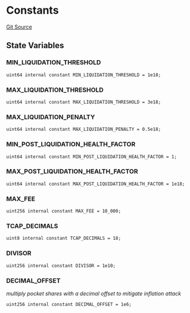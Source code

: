 # Constants
[Git Source](https://github.com/cryptexfinance/tcapv2.0/blob/50c7925a6c3f309de1ec1ac1c16e55792a14efef/src/lib/Constants.sol)


## State Variables
### MIN_LIQUIDATION_THRESHOLD

```solidity
uint64 internal constant MIN_LIQUIDATION_THRESHOLD = 1e18;
```


### MAX_LIQUIDATION_THRESHOLD

```solidity
uint64 internal constant MAX_LIQUIDATION_THRESHOLD = 3e18;
```


### MAX_LIQUIDATION_PENALTY

```solidity
uint64 internal constant MAX_LIQUIDATION_PENALTY = 0.5e18;
```


### MIN_POST_LIQUIDATION_HEALTH_FACTOR

```solidity
uint64 internal constant MIN_POST_LIQUIDATION_HEALTH_FACTOR = 1;
```


### MAX_POST_LIQUIDATION_HEALTH_FACTOR

```solidity
uint64 internal constant MAX_POST_LIQUIDATION_HEALTH_FACTOR = 1e18;
```


### MAX_FEE

```solidity
uint256 internal constant MAX_FEE = 10_000;
```


### TCAP_DECIMALS

```solidity
uint8 internal constant TCAP_DECIMALS = 18;
```


### DIVISOR

```solidity
uint256 internal constant DIVISOR = 1e10;
```


### DECIMAL_OFFSET
*multiply pocket shares with a decimal offset to mitigate inflation attack*


```solidity
uint256 internal constant DECIMAL_OFFSET = 1e6;
```



